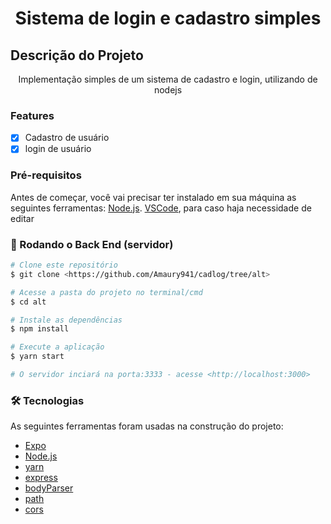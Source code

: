 <h1 align="center">Sistema de login e cadastro simples</h1>

## Descrição do Projeto
<p align="center">Implementação simples de um sistema de cadastro e login, utilizando de nodejs</p>

### Features
- [x] Cadastro de usuário
- [x] login de usuário

### Pré-requisitos

Antes de começar, você vai precisar ter instalado em sua máquina as seguintes ferramentas:
[Node.js](https://nodejs.org/en/). 
[VSCode](https://code.visualstudio.com/), para caso haja necessidade de editar

### 🎲 Rodando o Back End (servidor)

```bash
# Clone este repositório
$ git clone <https://github.com/Amaury941/cadlog/tree/alt>

# Acesse a pasta do projeto no terminal/cmd
$ cd alt

# Instale as dependências
$ npm install

# Execute a aplicação
$ yarn start

# O servidor inciará na porta:3333 - acesse <http://localhost:3000>
```

### 🛠 Tecnologias

As seguintes ferramentas foram usadas na construção do projeto:

- [Expo](https://expo.io/)
- [Node.js](https://nodejs.org/en/)
- [yarn](https://www.npmjs.com/package/yarn)
- [express](https://www.npmjs.com/package/express)
- [bodyParser](https://www.npmjs.com/package/body-parser)
- [path](https://www.npmjs.com/package/path)
- [cors](https://www.npmjs.com/package/cors)